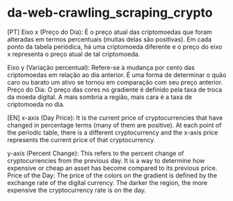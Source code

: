 # da-web-crawling_scraping_crypto


[PT] Eixo x (Preço do Dia): É o preço atual das criptomoedas que foram alteradas em termos percentuais (muitas delas são positivas). Em cada ponto da tabela periódica, há uma criptomoeda diferente e o preço do eixo x representa o preço atual de tal criptomoeda.

Eixo y (Variação percentual): Refere-se à mudança por cento das criptomoedas em relação ao dia anterior. É uma forma de determinar o quão caro ou barato um ativo se tornou em comparação com seu preço anterior.
Preço do Dia: O preço das cores no gradiente é definido pela taxa de troca da moeda digital. A mais sombria a região, mais cara é a taxa de criptomoeda no dia.


[EN] x-axis (Day Price): It is the current price of cryptocurrencies that have changed in percentage terms (many of them are positive). At each point of the periodic table, there is a different cryptocurrency and the x-axis price represents the current price of that cryptocurrency.

y-axis (Percent Change): This refers to the percent change of cryptocurrencies from the previous day. It is a way to determine how expensive or cheap an asset has become compared to its previous price.
Price of the Day: The price of the colors on the gradient is defined by the exchange rate of the digital currency. The darker the region, the more expensive the cryptocurrency rate is on the day.
